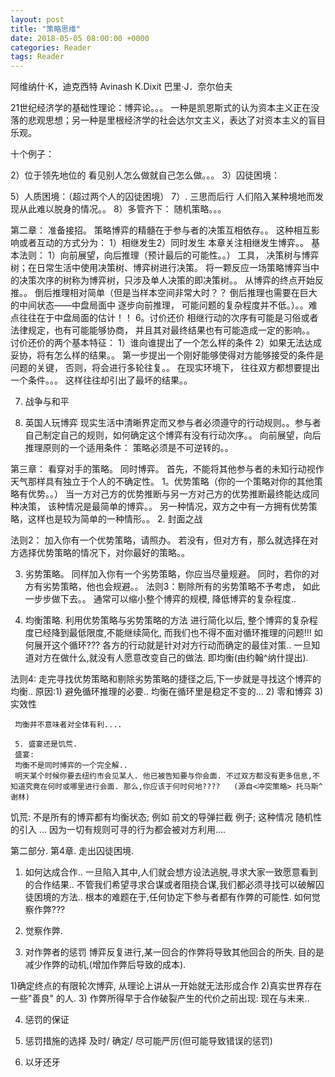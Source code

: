 ```yaml
---
layout: post
title: "策略思维"
date: 2018-05-05 08:00:00 +0000
categories: Reader
tags: Reader
--- 
```


阿维纳什·K，迪克西特
Avinash K.Dixit
巴里·J．奈尔伯夫

21世纪经济学的基础性理论：博弈论。。。
一种是凯恩斯式的认为资本主义正在没落的悲观思想；另一种是里根经济学的社会达尔文主义，表达了对资本主义的盲目乐观。    

十个例子：

2）位于领先地位的 看见别人怎么做就自己怎么做。。。
3）囚徒困境： 

5）人质困境：（超过两个人的囚徒困境）
7）. 三思而后行
人们陷入某种境地而发现从此难以脱身的情况。。
8）多管齐下：  随机策略。。。


第二章： 准备接招。
策略博弈的精髓在于参与者的决策互相依存。。 这种相互影响或者互动的方式分为：
1）相继发生2）同时发生
本章关注相继发生博弈。。 基本法则：
1）向前展望，向后推理（预计最后的可能性。。）
工具， 决策树与博弈树；在日常生活中使用决策树、博弈树进行决策。
将一颗反应一场策略博弈当中的决策次序的树称为博弈树，只涉及单人决策的即决策树。。
从博弈的终点开始反推。。
倒后推理相对简单（但是当样本空间非常大时？？ 倒后推理也需要在巨大的中间状态——中盘局面中 逐步向前推理， 可能问题的复杂程度并不低。）。。难点往往在于中盘局面的估计！！
6。讨价还价
相继行动的次序有可能是习俗或者法律规定，也有可能能够协商， 并且其对最终结果也有可能造成一定的影响。。  讨价还价的两个基本特征：
 1）谁向谁提出了一个怎么样的条件
  2）如果无法达成妥协，将有怎么样的结果。。
  第一步提出一个刚好能够使得对方能够接受的条件是 问题的关键，  否则，将会进行多轮往复。。
  在现实环境下， 往往双方都想要提出一个条件。。。 这样往往却引出了最坏的结果。。

  7. 战争与和平

  8. 英国人玩博弈
  现实生活中清晰界定而又参与者必须遵守的行动规则。。参与者自己制定自己的规则，如何确定这个博弈有没有行动次序。。
  向前展望，向后推理原则的一个适用条件： 策略必须是不可逆转的。。

  第三章： 看穿对手的策略。
  同时博弈。
  首先，不能将其他参与者的未知行动视作天气那样具有独立于个人的不确定性。
  1。优势策略（你的一个策略对你的其他策略有优势。。）
  当一方对己方的优势推断与另一方对己方的优势推断最终能达成同种决策， 该种情况是最简单的博弈。。
  另一种情况，双方之中有一方拥有优势策略，这样也是较为简单的一种情形。。
  2. 封面之战

  法则2： 加入你有一个优势策略，请照办。  若没有，但对方有，那么就选择在对方选择优势策略的情况下，对你最好的策略。。

  3. 劣势策略。
  同样加入你有一个劣势策略，你应当尽量规避。 同时，若你的对方有劣势策略，他也会规避。。
  法则3：剔除所有的劣势策略不予考虑， 如此一步步做下去。。
  通常可以缩小整个博弈的规模, 降低博弈的复杂程度..

  4. 均衡策略.
  利用优势策略与劣势策略的方法 进行简化以后, 整个博弈的复杂程度已经降到最低限度,不能继续简化, 而我们也不得不面对循环推理的问题!!!    如何展开这个循环???
  各方的行动就是针对对方行动而确定的最佳对策.. 一旦知道对方在做什么,就没有人愿意改变自己的做法. 即均衡(由约翰^纳什提出).

  法则4: 走完寻找优势策略和剔除劣势策略的捷径之后,下一步就是寻找这个博弈的均衡..
     原因:1) 避免循环推理的必要.. 均衡在循环里是稳定不变的... 2) 零和博弈   3)实效性

     均衡并不意味者对全体有利....

     5. 盛宴还是饥荒.
     盛宴:
     均衡不是同时博弈的一个完全解..
     明天某个时候你要去纽约市会见某人. 他已被告知要与你会面. 不过双方都没有更多信息,不知道究竟在何时或哪里进行会面. 那么,你应该于何时何地????   (源自<冲突策略> 托马斯^谢林)
  饥荒:
  不是所有的博弈都有均衡状态;  例如 前文的导弹拦截 例子;   这种情况  随机性的引入 ... 因为一切有规则可寻的行为都会被对方利用....

  第二部分.
  第4章. 走出囚徒困境.
  1. 如何达成合作..
  一旦陷入其中,人们就会想方设法逃脱,寻求大家一致愿意看到的合作结果..  不管我们希望寻求合谋或者阻挠合谋,我们都必须寻找可以破解囚徒困境的方法..
  根本的难题在于,任何协定下参与者都有作弊的可能性.   如何觉察作弊???
  2. 觉察作弊. 

  3. 对作弊者的惩罚
  博弈反复进行,某一回合的作弊将导致其他回合的所失.
   目的是减少作弊的动机,(增加作弊后导致的成本).  

   1)确定终点的有限轮次博弈, 从理论上讲从一开始就无法形成合作
   2)真实世界存在一些"善良" 的人.
   3) 作弊所得早于合作破裂产生的代价之前出现: 现在与未来..

   4. 惩罚的保证

   5. 惩罚措施的选择
   及时/ 确定/ 尽可能严厉(但可能导致错误的惩罚)
  6. 以牙还牙
